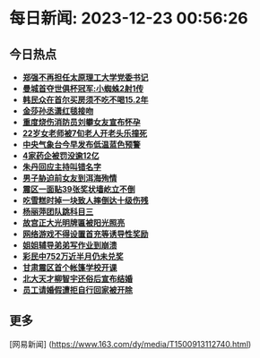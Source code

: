 
# 每日新闻: 2023-12-23 00:56:26
## 今日热点

- **[郑强不再担任太原理工大学党委书记](https://www.163.com/search?keyword=%E9%83%91%E5%BC%BA%E4%B8%8D%E5%86%8D%E6%8B%85%E4%BB%BB%E5%A4%AA%E5%8E%9F%E7%90%86%E5%B7%A5%E5%A4%A7%E5%AD%A6%E5%85%9A%E5%A7%94%E4%B9%A6%E8%AE%B0)**
- **[曼城首夺世俱杯冠军:小蜘蛛2射1传](https://www.163.com/search?keyword=%E6%9B%BC%E5%9F%8E%E9%A6%96%E5%A4%BA%E4%B8%96%E4%BF%B1%E6%9D%AF%E5%86%A0%E5%86%9B+%E5%B0%8F%E8%9C%98%E8%9B%9B2%E5%B0%841%E4%BC%A0)**
- **[韩民众在首尔买房须不吃不喝15.2年](https://www.163.com/search?keyword=%E9%9F%A9%E6%B0%91%E4%BC%97%E5%9C%A8%E9%A6%96%E5%B0%94%E4%B9%B0%E6%88%BF%E9%A1%BB%E4%B8%8D%E5%90%83%E4%B8%8D%E5%96%9D15.2%E5%B9%B4)**
- **[金莎孙丞潇红毯接吻](https://www.163.com/search?keyword=%E9%87%91%E8%8E%8E%E5%AD%99%E4%B8%9E%E6%BD%87%E7%BA%A2%E6%AF%AF%E6%8E%A5%E5%90%BB)**
- **[重度烧伤消防员刘攀女友宣布怀孕](https://www.163.com/search?keyword=%E9%87%8D%E5%BA%A6%E7%83%A7%E4%BC%A4%E6%B6%88%E9%98%B2%E5%91%98%E5%88%98%E6%94%80%E5%A5%B3%E5%8F%8B%E5%AE%A3%E5%B8%83%E6%80%80%E5%AD%95)**
- **[22岁女老师被7旬老人开老头乐撞死](https://www.163.com/search?keyword=22%E5%B2%81%E5%A5%B3%E8%80%81%E5%B8%88%E8%A2%AB7%E6%97%AC%E8%80%81%E4%BA%BA%E5%BC%80%E8%80%81%E5%A4%B4%E4%B9%90%E6%92%9E%E6%AD%BB)**
- **[中央气象台今早发布低温蓝色预警](https://www.163.com/search?keyword=%E4%B8%AD%E5%A4%AE%E6%B0%94%E8%B1%A1%E5%8F%B0%E4%BB%8A%E6%97%A9%E5%8F%91%E5%B8%83%E4%BD%8E%E6%B8%A9%E8%93%9D%E8%89%B2%E9%A2%84%E8%AD%A6)**
- **[4家药企被罚没逾12亿](https://www.163.com/search?keyword=4%E5%AE%B6%E8%8D%AF%E4%BC%81%E8%A2%AB%E7%BD%9A%E6%B2%A1%E9%80%BE12%E4%BA%BF)**
- **[朱丹回应主持叫错名字](https://www.163.com/search?keyword=%E6%9C%B1%E4%B8%B9%E5%9B%9E%E5%BA%94%E4%B8%BB%E6%8C%81%E5%8F%AB%E9%94%99%E5%90%8D%E5%AD%97)**
- **[男子胁迫前女友到洱海殉情](https://www.163.com/search?keyword=%E7%94%B7%E5%AD%90%E8%83%81%E8%BF%AB%E5%89%8D%E5%A5%B3%E5%8F%8B%E5%88%B0%E6%B4%B1%E6%B5%B7%E6%AE%89%E6%83%85)**
- **[震区一面贴39张奖状墙屹立不倒](https://www.163.com/search?keyword=%E9%9C%87%E5%8C%BA%E4%B8%80%E9%9D%A2%E8%B4%B439%E5%BC%A0%E5%A5%96%E7%8A%B6%E5%A2%99%E5%B1%B9%E7%AB%8B%E4%B8%8D%E5%80%92)**
- **[吃雪糕时掉一块致人摔倒达十级伤残](https://www.163.com/search?keyword=%E5%90%83%E9%9B%AA%E7%B3%95%E6%97%B6%E6%8E%89%E4%B8%80%E5%9D%97%E8%87%B4%E4%BA%BA%E6%91%94%E5%80%92%E8%BE%BE%E5%8D%81%E7%BA%A7%E4%BC%A4%E6%AE%8B)**
- **[杨丽萍团队跳科目三](https://www.163.com/search?keyword=%E6%9D%A8%E4%B8%BD%E8%90%8D%E5%9B%A2%E9%98%9F%E8%B7%B3%E7%A7%91%E7%9B%AE%E4%B8%89)**
- **[故宫正大光明牌匾被阳光照亮](https://www.163.com/search?keyword=%E6%95%85%E5%AE%AB%E6%AD%A3%E5%A4%A7%E5%85%89%E6%98%8E%E7%89%8C%E5%8C%BE%E8%A2%AB%E9%98%B3%E5%85%89%E7%85%A7%E4%BA%AE)**
- **[网络游戏不得设置首充等诱导性奖励](https://www.163.com/search?keyword=%E7%BD%91%E7%BB%9C%E6%B8%B8%E6%88%8F%E4%B8%8D%E5%BE%97%E8%AE%BE%E7%BD%AE%E9%A6%96%E5%85%85%E7%AD%89%E8%AF%B1%E5%AF%BC%E6%80%A7%E5%A5%96%E5%8A%B1)**
- **[姐姐辅导弟弟写作业到崩溃](https://www.163.com/search?keyword=%E5%A7%90%E5%A7%90%E8%BE%85%E5%AF%BC%E5%BC%9F%E5%BC%9F%E5%86%99%E4%BD%9C%E4%B8%9A%E5%88%B0%E5%B4%A9%E6%BA%83)**
- **[彩民中752万近半月仍未兑奖](https://www.163.com/search?keyword=%E5%BD%A9%E6%B0%91%E4%B8%AD752%E4%B8%87%E8%BF%91%E5%8D%8A%E6%9C%88%E4%BB%8D%E6%9C%AA%E5%85%91%E5%A5%96)**
- **[甘肃震区首个帐篷学校开课](https://www.163.com/search?keyword=%E7%94%98%E8%82%83%E9%9C%87%E5%8C%BA%E9%A6%96%E4%B8%AA%E5%B8%90%E7%AF%B7%E5%AD%A6%E6%A0%A1%E5%BC%80%E8%AF%BE)**
- **[北大天才柳智宇还俗后宣布结婚](https://www.163.com/search?keyword=%E5%8C%97%E5%A4%A7%E5%A4%A9%E6%89%8D%E6%9F%B3%E6%99%BA%E5%AE%87%E8%BF%98%E4%BF%97%E5%90%8E%E5%AE%A3%E5%B8%83%E7%BB%93%E5%A9%9A)**
- **[员工请婚假遭拒自行回家被开除](https://www.163.com/search?keyword=%E5%91%98%E5%B7%A5%E8%AF%B7%E5%A9%9A%E5%81%87%E9%81%AD%E6%8B%92%E8%87%AA%E8%A1%8C%E5%9B%9E%E5%AE%B6%E8%A2%AB%E5%BC%80%E9%99%A4)**

## 更多
[网易新闻] (https://www.163.com/dy/media/T1500913112740.html)
